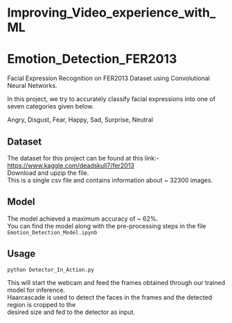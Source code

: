 # Improving_Video_experience_with_ML

# Emotion_Detection_FER2013
Facial Expression Recognition on FER2013 Dataset using Convolutional Neural Networks.

In this project, we try to accurately classify facial expressions into one of seven categories given below.

Angry, Disgust, Fear, Happy, Sad, Surprise, Neutral

## Dataset

The dataset for this project can be found at this link:- https://www.kaggle.com/deadskull7/fer2013  
Download and upzip the file.  
This is a single csv file and contains information about ~ 32300 images.  

## Model

The model achieved a maximum accuracy of ~ 62%.  
You can find the model along with the pre-processing steps in the file `Emotion_Detection_Model.ipynb`

## Usage

`python Detector_In_Action.py`

This will start the webcam and feed the frames obtained through our trained model for inference.  
Haarcascade is used to detect the faces in the frames and the detected region is cropped to the  
desired size and fed to the detector as input.
